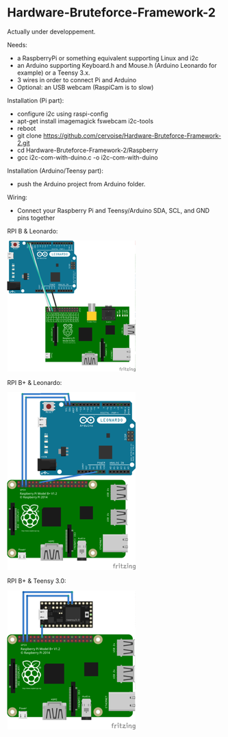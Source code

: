 # Hardware-Bruteforce-Framework-2

Actually under developpement.

Needs: 
- a RaspberryPi or something equivalent supporting Linux and i2c
- an Arduino supporting Keyboard.h and Mouse.h (Arduino Leonardo for example) or a Teensy 3.x.
- 3 wires in order to connect Pi and Arduino
- Optional: an USB webcam (RaspiCam is to slow)

Installation (Pi part):
- configure i2c using raspi-config
- apt-get install imagemagick fswebcam i2c-tools
- reboot
- git clone https://github.com/cervoise/Hardware-Bruteforce-Framework-2.git
- cd Hardware-Bruteforce-Framework-2/Raspberry
- gcc i2c-com-with-duino.c -o i2c-com-with-duino

Installation (Arduino/Teensy part):
- push the Arduino project from Arduino folder.

Wiring:
- Connect your Raspberry Pi and Teensy/Arduino SDA, SCL, and GND pins together

RPI B & Leonardo:

![](Docs/Scheme/Leonardo-RaspberryB_bb_thumb.png)

RPI B+ & Leonardo:

![](Docs/Scheme/wiring_RPI-Leonardo_thumb.png)

RPI B+ & Teensy 3.0:

![](Docs/Scheme/wiring_RPI-Teensy30_thumb.png)


